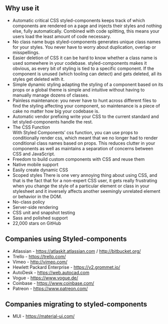 ## Why use it

* Automatic critical CSS 
  styled-components keeps track of which components are rendered on a page and injects their styles and nothing else, fully automatically. 
  Combined with code splitting, this means your users load the least amount of code necessary.
* No class name bugs 
  styled-components generates unique class names for your styles. You never have to worry about duplication, overlap or misspellings.
* Easier deletion of CSS
  it can be hard to know whether a class name is used somewhere in your codebase. styled-components makes it obvious, as every bit of styling is tied to a specific component. If the component is unused (which tooling can detect) and gets deleted, all its styles get deleted with it.
* Simple dynamic styling 
  adapting the styling of a component based on its props or a global theme is simple and intuitive without having to manually manage dozens of classes.
* Painless maintenance: 
  you never have to hunt across different files to find the styling affecting your component, so maintenance is a piece of cake no matter how big your codebase is.
* Automatic vendor prefixing
  write your CSS to the current standard and let styled-components handle the rest.
* The CSS Function  
  With Styled Components’ css function, you can use props to conditionally render css, which meant that we no longer had to render conditional class names based on props. This reduces clutter in your components as well as maintains a separation of concerns between CSS and JavaScript.
* Freedom to build custom components with CSS and reuse them
* Native mobile support
* Easily create dynamic CSS 
* Scoped styles 
  There is one very annoying thing about using CSS, and that is the fact that for a non-expert CSS user, it gets really frustrating when you change the style of a particular element or class in your stylesheet and it inversely affects another seemingly unrelated element or behavior in the DOM.
* No-class policy
* Server-side rendering
* CSS unit and snapshot testing
* Sass and polished support
* 22,000 stars on GitHub

## Companies using Styled-components
* Atlassian - https://atlaskit.atlassian.com / http://bitbucket.org/
* Trello - https://trello.com/
* Vimeo - http://vimeo.com/
* Hewlett Packard Enterprise - https://v2.grommet.io/
* AutoDesk - https://web.autocad.com
* Vogue - https://www.vogue.de/
* Coinbase - https://www.coinbase.com/
* Patreon - https://www.patreon.com/

## Companies migrating to styled-components
* MUI - https://material-ui.com/
